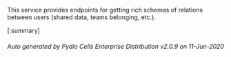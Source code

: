 






This service provides endpoints for getting rich schemas of relations between users (shared data, teams belonging, etc.).

[:summary]

###### Auto generated by Pydio Cells Enterprise Distribution v2.0.9 on 11-Jun-2020
